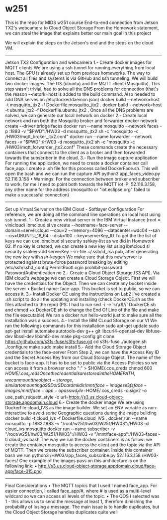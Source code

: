 # w251
This is the repo for MIDS w251 course
End-to-end connection from Jetson TX2's webcamera to Cloud Object Storage
From the Homework statement, we can steal the image that explains better our main goal in this project
 
We will explain the steps on the Jetson's end and the steps on the cloud VM.
________________________________________
Jetson TX2 Configuration and webcamera
1.- Create docker images for MQTT clients
We are using a ssh tunnel for running everything from local host. The GPU is already set up from previous homeworks. The way to connect all files and systems is via GitHub and ssh tunneling. We will build two docker images: The OS (ubuntu) and the MQTT client (Mosquitto). This step wasn't trivial, had to solve all the DNS problems for connection (that's the reason --netork=host is added to the build command. Also needed to add DNS serves on /etc/docker/daemon.json)
docker build --network=host -t mosquitto_jtx2 -f Dockerfile.mosquitto_jtx2 .
docker build --network=host -t ubuntu_jtx2 -f Dockerfile.ubuntu_jtx2 .
Once all the DNS problems are solved, we can generate our local network on docker
2.- Create local network and run both the Mosquitto broker and forwarder
docker network create --driver bridge faces
docker run --name mosquitto --network faces -p :1883 -v "$PWD":/HW03 -d mosquitto_jtx2 sh -c "mosquitto -c /HW03/mqtt_broker_jtx2.conf"
docker run --name forwarder --network faces -v "$PWD":/HW03 -d mosquitto_jtx2 sh -c "mosquitto -c /HW03/mqtt_forwarder_jtx2.conf"
These commands create the necessary containers that connect to the client as a broker and then forwarded towards the subscriber in the cloud.
3.- Run the image capture application
For running the application, we need to create a docker container call face_app. I create a .sh file for this process called DockerFace.sh. This will open the bash and we can run the capture API
python3 app_faces_video.py 52.116.3.158
•	Warnings: For the connection between broker and subscriber to work, for me I need to point both towards the MQTT iot IP: 52.116.3.158, any other name for the address (mosquitto or "iot.eclipse.org" failed to make a successful connection)
________________________________________
Set up Virtual Server on the IBM Cloud - Softlayer Configuration
For reference, we are doing all the command line operations on local host using ssh tunnel.
1.- Create a new virtual server in the IBM Virtual Instance (root = vinicloud)
ibmcloud sl vs create --hostname=face-server --domain=server.cloud --cpu=2 --memory=4096 --datacenter=wdc04 --san --os=UBUNTU_16_64 --disk=100 --key=serverKey_ID
To get the the list of keys we can use ibmcloud sl security sshkey-list as we did in Homework 02. If no key is created, we can create a new key list using ibmcloud sl security sshkey-add serverKey --in-file ~/.ssh/id_rsa.pub, after generating the new key with ssh-keygen
We make sure that this new server is protected against brute-force password breaking by editing /etc/ssh/sshd_config
PermitRootLogin prohibit-password
PasswordAuthentication no
2.- Create a Cloud Object Storage (S3 API).
Via IBM cloud's webpage we can create a Cloud Storage Object. First we will have the credentials for the Object. Then we can create any bucket inside the server
•	Bucket name: face-app. This bucket is set to public, so we can access it.
3.- Install Docker CE using the instructions on Lab2
I've created a .sh script to do all the updating and installing (check DockerCE.sh as the files attached to the repo) (PS: I had to run sed -i -e 's/\r$//' DockerCE.sh and chmod +x DockerCE.sh to change the End Of Line of the file and make the file executable)
We ran a docker run hello-world just to make sure all the installation was a success.
4.- Install the IBM CLoud Storage on our VI
We ran the followings commands for this installation
sudo apt-get update
sudo apt-get install automake autotools-dev g++ git libcurl4-openssl-dev libfuse-dev libssl-dev libxml2-dev make pkg-config
git clone https://github.com/s3fs-fuse/s3fs-fuse.git
cd s3fs-fuse
./autogen.sh
./configure
make
sudo make install
5.- Add the Cloud Storage Object credentials to the face-server
From Step 2, we can have the Access Key ID and the Secret Access Key from our Cloud Storage Object. The name of the bucket is face-app. It has to be set to public via the Access Policies so we can access it from a browser
echo "<AccessKeyID>:<SecretAccessKey>" > $HOME/.cos_creds
chmod 600 $HOME/.cos_creds
Once the credentials are stored in the HOME PATH, we can mount the object-storage, similar to mounting a SSD or SD card
mkdir /mnt/face-images
  s3fs face-images /mnt/face-app -o passwd_file=$HOME/.cos_creds -o sigv2 -o use_path_request_style -o url=https://s3.us.cloud-object-storage.appdomain.cloud
6.- Create the docker image
We are using Dockerfile.cloud_IVS as the image builder. We set an ENV variable as non-interactive to avoid some Geographic questions during the image building
docker build -t cloud_ivs -f Dockerfile.cloud_IVS .
docker run --name mosquitto -p 1883:1883 -v "/root/w251/hw03/W251/HW03":/HW03 -d cloud_ivs mosquitto
docker run --name subscriber -v "/root/w251/hw03/W251/HW03":/HW03 -v "/mnt/face-app":/HW03-faces -ti cloud_ivs bash
The way we run the docker containers is as follow: we create the container mosquitto to access the client and the topic via the API of MQTT. Then we create the subscriber container. Inside this container bash we run
python3 /HW03/app_faces_subscribe.py 52.116.3.158 /HW03-faces/
One example of the images pass on this architecture is on the following link:
•	http://s3.us.cloud-object-storage.appdomain.cloud/face-app/face-015.png
 
________________________________________
Final Considerations
•	The MQTT topics that I used I named face_app. For easier connection, I called face_app/#, where # is used as a multi-level wildcard so we can access all levels of the topic.
•	The QOS I selected was 1 - this allows us to send the message at least 1, therefore dimishing the probability of losing a message. The main issue is to handle duplicates, but the Cloud Object Storage handles duplicates quite well

